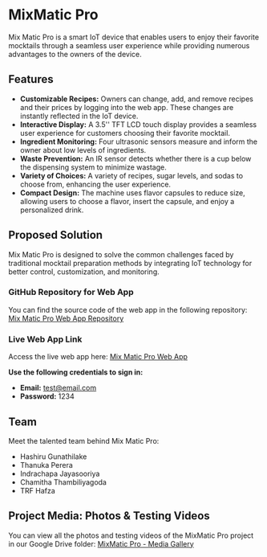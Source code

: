 # **MixMatic Pro**

Mix Matic Pro is a smart IoT device that enables users to enjoy their favorite mocktails through a seamless user experience while providing numerous advantages to the owners of the device.

## **Features**

- **Customizable Recipes:** Owners can change, add, and remove recipes and their prices by logging into the web app. These changes are instantly reflected in the IoT device.
- **Interactive Display:** A 3.5'' TFT LCD touch display provides a seamless user experience for customers choosing their favorite mocktail.
- **Ingredient Monitoring:** Four ultrasonic sensors measure and inform the owner about low levels of ingredients.
- **Waste Prevention:** An IR sensor detects whether there is a cup below the dispensing system to minimize wastage.
- **Variety of Choices:** A variety of recipes, sugar levels, and sodas to choose from, enhancing the user experience.
- **Compact Design:** The machine uses flavor capsules to reduce size, allowing users to choose a flavor, insert the capsule, and enjoy a personalized drink.

## **Proposed Solution**

Mix Matic Pro is designed to solve the common challenges faced by traditional mocktail preparation methods by integrating IoT technology for better control, customization, and monitoring.


### **GitHub Repository for Web App**

You can find the source code of the web app in the following repository: [Mix Matic Pro Web App Repository](https://github.com/HashiruG/mixmatic-web)  


### **Live Web App Link**

Access the live web app here: [Mix Matic Pro Web App](https://mixmatic-pro.vercel.app/)  


**Use the following credentials to sign in:**  
- **Email:** test@email.com  
- **Password:** 1234

## **Team**

Meet the talented team behind Mix Matic Pro:

- Hashiru Gunathilake  
- Thanuka Perera  
- Indrachapa Jayasooriya  
- Chamitha Thambiliyagoda  
- TRF Hafza

## **Project Media: Photos & Testing Videos**

You can view all the photos and testing videos of the MixMatic Pro project in our Google Drive folder: [MixMatic Pro - Media Gallery](https://drive.google.com/drive/folders/1REZRBOP4_gMmep3QpdU-Q6GdGuSCkr4p?usp=sharing)




